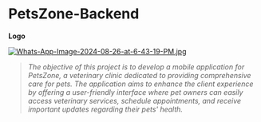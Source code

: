# PetsZone-Backend
 **Logo**
<!--<div align="center">-->
[![Whats-App-Image-2024-08-26-at-6-43-19-PM.jpg](https://i.postimg.cc/qqsV0LJ3/Whats-App-Image-2024-08-26-at-6-43-19-PM.jpg)](https://postimg.cc/H8kP9b7Y)
<!--</div>-->
><em>The objective of this project is to develop a mobile application for PetsZone, a veterinary clinic dedicated to providing comprehensive care for pets. The application aims to enhance the client experience by offering a user-friendly interface where pet owners can easily access veterinary services, schedule appointments, and receive important updates regarding their pets' health.
